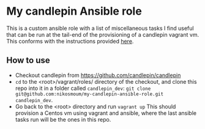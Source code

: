# My candlepin Ansible role
This is a custom ansible role with a list of miscellaneous tasks I find useful that can be run at the tail-end of the provisioning of a candlepin vagrant vm.
This conforms with the instructions provided [here](https://github.com/candlepin/candlepin/tree/master/vagrant#custom-provisioning-tasks).

## How to use
* Checkout candlepin from https://github.com/candlepin/candlepin
* `cd` to the \<root\>/vagrant/roles/ directory of the checkout, and clone this repo into it in a folder called `candlepin_dev`: `git clone git@github.com:nikosmoum/my-candlepin-ansible-role.git candlepin_dev`.
* Go back to the \<root\> directory and run `vagrant up`
This should provision a Centos vm using vagrant and ansible, where the last ansible tasks run will be the ones in this repo.
